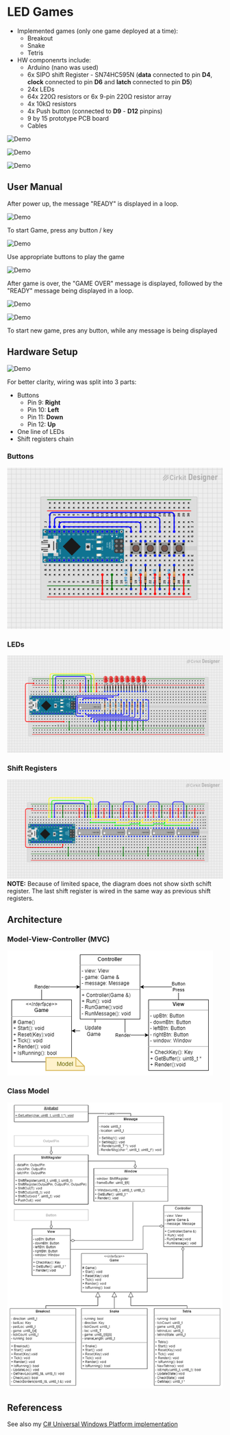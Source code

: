 ﻿# LED Games

- Implemented games (only one game deployed at a time):
    - Breakout
    - Snake
    - Tetris
- HW componenrts include:
    - Arduino (nano was used)
    - 6x SIPO shift Register - SN74HC595N (**data** connected to pin **D4**, **clock** connected to pin **D6** and **latch** connected to pin **D5**)
    - 24x LEDs
    - 64x 220Ω resistors or 6x 9-pin 220Ω resistor array
    - 4x 10kΩ resistors
    - 4x Push button (connected to **D9** - **D12** pinpins)
    - 9 by 15 prototype PCB board 
    - Cables

![Demo](media/BreakoutGame.gif)

![Demo](media/SnakeGame.gif)

![Demo](media/TetrisGame.gif)

## User Manual

After power up, the message "READY" is displayed in a loop.

![Demo](media/GameReady.gif)

To start Game, press any button / key

![Demo](media/GameStart.gif)

Use appropriate buttons to play the game

![Demo](media/GamePlay.gif)

After game is over, the "GAME OVER" message is displayed, followed by the "READY" message being displayed in a loop.

![Demo](media/GameOver.gif)

![Demo](media/GameOverReady.gif)

To start new game, pres any button, while any message is being displayed

## Hardware Setup

![Demo](media/Setup.gif)

For better clarity, wiring was split into 3 parts:
- Buttons
    - Pin 9: **Right**
    - Pin 10: **Left**
    - Pin 11: **Down**
    - Pin 12: **Up**
- One line of LEDs
- Shift registers chain

### Buttons
![Demo](media/Buttons.png)

### LEDs
![Demo](media/LEDs.png)

### Shift Registers
![Demo](media/ShiftRegisterChain.png)
**NOTE:** Because of limited space, the diagram does not show sixth schift register. The last shift register is wired in the same way as previous shift registers.

## Architecture
### Model-View-Controller (MVC)
![Demo](media/MVC.png)

### Class Model
![Demo](media/ClassModel.png)

## Referencess
See also my [C# Universal Windows Platform implementation](https://github.com/jozef17/UWP-Mini-Games)